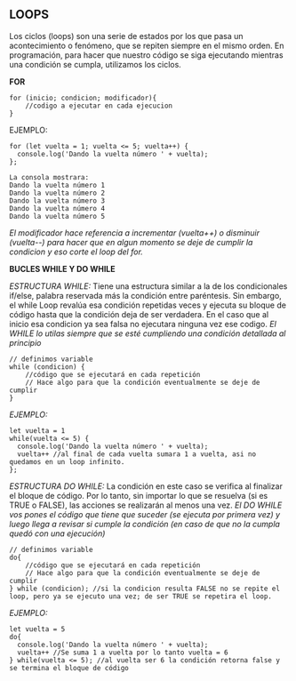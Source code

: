 ## LOOPS

Los ciclos (loops) son una serie de estados por los que pasa un acontecimiento o fenómeno, que se repiten siempre en el mismo orden. En programación, para hacer que nuestro código se siga ejecutando mientras una condición se cumpla, utilizamos los ciclos.

**FOR** 

```
for (inicio; condicion; modificador){
    //codigo a ejecutar en cada ejecucion
}
```

EJEMPLO:

```
for (let vuelta = 1; vuelta <= 5; vuelta++) {
  console.log('Dando la vuelta número ' + vuelta);
};

La consola mostrara:
Dando la vuelta número 1
Dando la vuelta número 2
Dando la vuelta número 3
Dando la vuelta número 4
Dando la vuelta número 5

```

*El modificador hace referencia a incrementar (vuelta++) o disminuir (vuelta--) para hacer que en algun momento se deje de cumplir la condicion y eso corte el loop del for.*

**BUCLES WHILE Y DO WHILE**

*ESTRUCTURA WHILE:*
Tiene una estructura similar a la de los condicionales if/else, palabra reservada más la condición entre paréntesis. Sin embargo, el while Loop revalúa esa condición repetidas veces y ejecuta su bloque de código hasta que la condición deja de ser verdadera. En el caso que al inicio esa condicion ya sea falsa no ejecutara ninguna vez ese codigo.
*El WHILE lo utilas siempre que se esté cumpliendo una condición detallada al principio*
```
// definimos variable
while (condicion) {
    //código que se ejecutará en cada repetición
    // Hace algo para que la condición eventualmente se deje de cumplir
}
```
*EJEMPLO:*
```
let vuelta = 1
while(vuelta <= 5) {
  console.log('Dando la vuelta número ' + vuelta);
  vuelta++ //al final de cada vuelta sumara 1 a vuelta, asi no quedamos en un loop infinito.
};
```
*ESTRUCTURA DO WHILE:* La condición en este caso se verifica al finalizar el bloque de código. Por lo tanto, sin importar lo que se resuelva (si es TRUE o FALSE), las acciones se realizarán al menos una vez.
*El DO WHILE vos pones el código que tiene que suceder (se ejecuta por primera vez) y luego llega a revisar si cumple la condición (en caso de que no la cumpla quedó con una ejecución)*
```
// definimos variable
do{
    //código que se ejecutará en cada repetición
    // Hace algo para que la condición eventualmente se deje de cumplir
} while (condicion); //si la condicion resulta FALSE no se repite el loop, pero ya se ejecuto una vez; de ser TRUE se repetira el loop.
```
*EJEMPLO:*
```
let vuelta = 5
do{
  console.log('Dando la vuelta número ' + vuelta);
  vuelta++ //Se suma 1 a vuelta por lo tanto vuelta = 6
} while(vuelta <= 5); //al vuelta ser 6 la condición retorna false y se termina el bloque de código
```